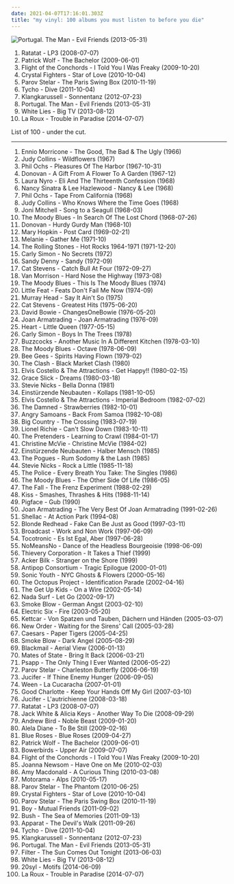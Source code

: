```yaml
---
date: 2021-04-07T17:16:01.303Z
title: "my vinyl: 100 albums you must listen to before you die"
---
```

![Portugal. The Man - Evil Friends (2013-05-31)](http://coverartarchive.org/release/caae6490-8ba4-4b39-8ad9-8913cfd662ba/4281390549-500.jpg "Portugal. The Man - Evil Friends (2013-05-31)")
<ol class="albums">
<li data-cover="http://coverartarchive.org/release/6f260569-6480-4bff-a9a9-e9b055624fe1/18464208583-500.jpg" data-tags="electronic" role="button">Ratatat - LP3 (2008-07-07)</li>
<li data-cover="http://coverartarchive.org/release/4f8f41d4-895d-488d-95d0-7daec079bcd1/21698152605-500.jpg" data-tags="indie, alternative, folk, epic, fucking epic" role="button">Patrick Wolf - The Bachelor (2009-06-01)</li>
<li data-cover="http://coverartarchive.org/release/8eaad0e2-0905-469c-8b81-2f207e9137a0/4676356474-500.jpg" data-tags="comedy" role="button">Flight of the Conchords - I Told You I Was Freaky (2009-10-20)</li>
<li data-cover="http://coverartarchive.org/release/e3acc2ee-9411-45e4-b1da-f3ed28fd26a2/6115532371-500.jpg" data-tags="folktronica, folk, indietronica, alternative dance" role="button">Crystal Fighters - Star of Love (2010-10-04)</li>
<li data-cover="http://coverartarchive.org/release/4bfe2db9-3acb-46a1-851f-43033f128d78/17954362239-500.jpg" data-tags="uutta jazzia, electroswing, acid lounge, lounge groove, smooth lounge, my vinyl, serve chilled, jazzy flavoured, city lounge, my-love, acoustic groove, electrocool, jazz-trip, alternative lounge, lounge-tech, smoothly sexy sounding, groove lounge, electronic lounge jazz, lounge uptempo, my lounge room, electropcool, ouahhhhh, tropcool, lounge vibe, chillounge1, jazzy vibes, lounge at home two, lounge at home tres, chillair, 1st vine, epic lounge, served chilled, sexy sounding, 1st vine acid, acid jazz vibe, chilllounge1, nu jazz vibe, nu-jazz vibe, nujazz vibe, uuta jazzia, uutta jazziz, future jazz vibe, jazzy trip, lounge jazz vibe" role="button">Parov Stelar - The Paris Swing Box (2010-11-19)</li>
<li data-cover="https://img.discogs.com/eqYvIP3HvdGEBWJpXbvG2t08zR4=/fit-in/600x600/filters:strip_icc():format(jpeg):mode_rgb():quality(90)/discogs-images/R-3130147-1317157566.jpeg.jpg" data-tags="electronic, downtempo" role="button">Tycho - Dive (2011-10-04)</li>
<li data-cover="http://coverartarchive.org/release/79c61225-395e-45bb-9ecd-e6b8ba70821a/14364011001-500.jpg" data-tags="electro" role="button">Klangkarussell - Sonnentanz (2012-07-23)</li>
<li data-cover="http://coverartarchive.org/release/caae6490-8ba4-4b39-8ad9-8913cfd662ba/4281390549-500.jpg" data-tags="experimental, indie rock, 2010s, incredible, the good shit" role="button">Portugal. The Man - Evil Friends (2013-05-31)</li>
<li data-cover="http://coverartarchive.org/release/e3392a7d-a6c1-49aa-8571-9f74d84c60a0/17037267715-500.jpg" data-tags="indie rock" role="button">White Lies - Big TV (2013-08-12)</li>
<li data-cover="http://coverartarchive.org/release/6540f0f1-6ee7-4bc7-808a-0b38398b9f64/7842080226-500.jpg" data-tags="synthpop" role="button">La Roux - Trouble in Paradise (2014-07-07)</li>
</ol>
List of 100 - under the cut.
<!-- more -->

_________________

<ol class="albums">
<li data-cover="http://coverartarchive.org/release/9747d54b-1c5b-347e-b244-59c419cf900a/27094892626-500.jpg" data-tags="spaghetti western, western, film score" role="button">
Ennio Morricone - The Good, The Bad & The Ugly (1966)
</li>
<li data-cover="http://coverartarchive.org/release/ac5652e3-45a8-43a6-86d6-716384f733d9/3772944021-500.jpg" data-tags="folk rock, female plus" role="button">
Judy Collins - Wildflowers (1967)
</li>
<li data-cover="http://coverartarchive.org/release/cb4b08f8-796e-30cb-ad6f-2246fc4146b3/1800662120-500.jpg" data-tags="baroque pop, folk" role="button">
Phil Ochs - Pleasures Of The Harbor (1967-10-31)
</li>
<li data-cover="http://coverartarchive.org/release/f51d5bc7-8ff0-3a33-bd36-4ef5b175d8a2/12445601189-500.jpg" data-tags="60s, folk rock, folk, psychedelic" role="button">
Donovan - A Gift From A Flower To A Garden (1967-12)
</li>
<li data-cover="http://coverartarchive.org/release/475ef81f-3cff-47ad-becf-f4d5c32b2d99/11262999896-500.jpg" data-tags="60s, soul" role="button">
Laura Nyro - Eli And The Thirteenth Confession (1968)
</li>
<li data-cover="https://img.discogs.com/mybFD7GXpZAwbDkPS_9PVLeBEGo=/fit-in/600x608/filters:strip_icc():format(jpeg):mode_rgb():quality(90)/discogs-images/R-1904441-1507107587-5317.jpeg.jpg" data-tags="oldies, duets" role="button">
Nancy Sinatra & Lee Hazlewood - Nancy & Lee (1968)
</li>
<li data-cover="http://coverartarchive.org/release/9a19c2d5-953e-41b1-9253-ad1e76b906c6/15822714405-500.jpg" data-tags="60s, folk, killforpeace, desert island discs, my vinyl, humaniste, fab albums" role="button">
Phil Ochs - Tape From California (1968)
</li>
<li data-cover="http://coverartarchive.org/release/56f0a7cd-f87f-4b4f-a7cf-6e768dc56d13/4021857874-500.jpg" data-tags="60s, usa, folk rock, female singer songwriter, folk music, music for rainy days, my vinyl, unterberger, american musician" role="button">
Judy Collins - Who Knows Where the Time Goes (1968)
</li>
<li data-cover="https://img.discogs.com/LH4DS4JpkYtJxcpf2BKttBTj3q8=/fit-in/600x590/filters:strip_icc():format(jpeg):mode_rgb():quality(90)/discogs-images/R-2907295-1306698109.jpeg.jpg" data-tags="folk, 60s" role="button">
Joni Mitchell - Song to a Seagull (1968-03)
</li>
<li data-cover="http://coverartarchive.org/release/67f624cd-5ba1-4e14-90be-ba1bcacb0174/7926741336-500.jpg" data-tags="progressive rock, classic rock, psychedelic rock" role="button">
The Moody Blues - In Search Of The Lost Chord (1968-07-26)
</li>
<li data-cover="http://coverartarchive.org/release/cd5c9667-6dbd-485f-8c7a-8403d6866ef8/16556104876-500.jpg" data-tags="60s" role="button">
Donovan - Hurdy Gurdy Man (1968-10)
</li>
<li data-cover="http://coverartarchive.org/release/cbaeaf58-7cb9-4095-bd3d-1d2fc7b9c91e/27766714531-500.jpg" data-tags="my vinyl" role="button">
Mary Hopkin - Post Card (1969-02-21)
</li>
<li data-cover="http://coverartarchive.org/release/87cda4b3-0408-4dde-a569-79d28bd06cf0/4277887552-500.jpg" data-tags="70s, usa, folk pop, melanie, female singer songwriter, my vinyl, female guitarist, i love this album xxx" role="button">
Melanie - Gather Me (1971-10)
</li>
<li data-cover="https://img.discogs.com/0FslJkPHx7r-9NmAc0eADuRhPf0=/fit-in/600x875/filters:strip_icc():format(jpeg):mode_rgb():quality(90)/discogs-images/R-16195667-1605085244-3496.jpeg.jpg" data-tags="classic rock, 60s, the rolling stones" role="button">
The Rolling Stones - Hot Rocks 1964-1971 (1971-12-20)
</li>
<li data-cover="http://coverartarchive.org/release/2b5ecc67-95dd-412f-9b1b-4ff7a7dd2d35/18378592123-500.jpg" data-tags="pop rock" role="button">
Carly Simon - No Secrets (1972)
</li>
<li data-cover="https://img.discogs.com/VYpVCBn3W8BqtJfo9YNABK5a2ZE=/fit-in/600x597/filters:strip_icc():format(jpeg):mode_rgb():quality(90)/discogs-images/R-6861688-1428209875-7777.jpeg.jpg" data-tags="70s, folk" role="button">
Sandy Denny - Sandy (1972-09)
</li>
<li data-cover="http://coverartarchive.org/release/dc40c811-9e62-32c3-a54c-a2087748a223/5787380033-500.jpg" data-tags="70s, folk, folk rock" role="button">
Cat Stevens - Catch Bull At Four (1972-09-27)
</li>
<li data-cover="https://img.discogs.com/-Du1YybO_dz7jDzfrcaHgDjyoFw=/fit-in/600x532/filters:strip_icc():format(jpeg):mode_rgb():quality(90)/discogs-images/R-5522607-1489001666-2300.jpeg.jpg" data-tags="70s, blue-eyed soul" role="button">
Van Morrison - Hard Nose the Highway (1973-08)
</li>
<li data-cover="https://img.discogs.com/xc2LvXnwywUoglPNWijLGS7kuJc=/fit-in/569x440/filters:strip_icc():format(jpeg):mode_rgb():quality(90)/discogs-images/R-1079972-1283246565.jpeg.jpg" data-tags="favorit" role="button">
The Moody Blues - This Is The Moody Blues (1974)
</li>
<li data-cover="https://img.discogs.com/qijHru4i-rzMGc9ENP0vKBHNCeg=/fit-in/600x600/filters:strip_icc():format(jpeg):mode_rgb():quality(90)/discogs-images/R-1278548-1378371557-7542.jpeg.jpg" data-tags="70s, southern rock" role="button">
Little Feat - Feats Don't Fail Me Now (1974-09)
</li>
<li data-cover="http://coverartarchive.org/release/3772a2bc-4147-443e-9956-36ce0cb3b59c/8809476442-500.jpg" data-tags="my vinyl, when i was a child" role="button">
Murray Head - Say It Ain't So (1975)
</li>
<li data-cover="https://img.discogs.com/eAaq59Va0TuAuMJsCe2DWWDO0fk=/fit-in/600x601/filters:strip_icc():format(jpeg):mode_rgb():quality(90)/discogs-images/R-7285356-1459521881-7489.jpeg.jpg" data-tags="singer-songwriter, folk" role="button">
Cat Stevens - Greatest Hits (1975-06-20)
</li>
<li data-cover="https://img.discogs.com/_xjMaXVRybushqidbopAjinnoRs=/fit-in/600x599/filters:strip_icc():format(jpeg):mode_rgb():quality(90)/discogs-images/R-6753629-1436913475-2736.jpeg.jpg" data-tags="rock, 70s, dance, glam rock, smart, postpunknewwave, albums i have on vinyl, hard to find, my vinyl, i have this on vinyl, in my vinyl collection, 80s glam rock, mmt rs 500, own a cassette copy, lauraann163" role="button">
David Bowie - ChangesOneBowie (1976-05-20)
</li>
<li data-cover="https://img.discogs.com/WZNBdxDhRhvqtZagnVjRpAUBspc=/fit-in/600x594/filters:strip_icc():format(jpeg):mode_rgb():quality(90)/discogs-images/R-1081631-1328299069.jpeg.jpg" data-tags="singer-songwriter" role="button">
Joan Armatrading - Joan Armatrading (1976-09)
</li>
<li data-cover="https://img.discogs.com/vycQL72qsloB2hiE8mzb3LLRe8M=/fit-in/600x600/filters:strip_icc():format(jpeg):mode_rgb():quality(90)/discogs-images/R-9647730-1484164037-4884.jpeg.jpg" data-tags="hard rock, classic rock" role="button">
Heart - Little Queen (1977-05-15)
</li>
<li data-cover="http://coverartarchive.org/release/7273e658-fcd9-45d8-a2aa-4fddaae97a4f/13434871295-500.jpg" data-tags="70s, singer-songwriter, usa, pop rock, carly simon, female singer songwriter, mom and pop, my vinyl, vinyl albums i own, dischi in vinile" role="button">
Carly Simon - Boys In The Trees (1978)
</li>
<li data-cover="https://img.discogs.com/a3UQ9-x0vzWAZWsyFhLLKqbr8vI=/fit-in/600x600/filters:strip_icc():format(jpeg):mode_rgb():quality(90)/discogs-images/R-3533376-1334183708.jpeg.jpg" data-tags="punk rock, punk" role="button">
Buzzcocks - Another Music In A Different Kitchen (1978-03-10)
</li>
<li data-cover="http://coverartarchive.org/release/02c72542-9c16-440c-b963-8c2e38d68626/25140813093-500.jpg" data-tags="classic rock, 70s, symphonic rock, tape, june, my vinyl, iveldie best of 1978, i own this album, decca records, tony clarke, english group, london recordings, the record plant,  los angeles, ninth album, 9 june, 9 june 1978, june 1978,  indigo ranch recording studios,  malibu" role="button">
The Moody Blues - Octave (1978-06-09)
</li>
<li data-cover="http://coverartarchive.org/release/505dbec9-1aae-458c-abdb-bc5bc6743ed0/19255452633-500.jpg" data-tags="70s" role="button">
Bee Gees - Spirits Having Flown (1979-02)
</li>
<li data-cover="https://img.discogs.com/My-9fvAmHX7nNudLeLycC-M1z0g=/fit-in/600x593/filters:strip_icc():format(jpeg):mode_rgb():quality(90)/discogs-images/R-878236-1168448685.jpeg.jpg" data-tags="80s, post-punk, clash, desert island discs, my vinyl, own on cassette, vidette, sjc" role="button">
The Clash - Black Market Clash (1980)
</li>
<li data-cover="https://img.discogs.com/cTlNmNTx_MOLcVoHVKrB1jhmxaQ=/fit-in/600x599/filters:strip_icc():format(jpeg):mode_rgb():quality(90)/discogs-images/R-11726423-1538819601-3806.jpeg.jpg" data-tags="80s, new wave, rock" role="button">
Elvis Costello & The Attractions - Get Happy!! (1980-02-15)
</li>
<li data-cover="http://coverartarchive.org/release/da630e9f-e6e8-4adc-be58-f5d971ee9aa3/9052043961-500.jpg" data-tags="slick, illuminati, progpearls, my vinyl, baixarcultura, dischi in vinile" role="button">
Grace Slick - Dreams (1980-03-18)
</li>
<li data-cover="https://img.discogs.com/Xe9PxeWYe7CwrSJWB2yfKCHTkzI=/fit-in/600x600/filters:strip_icc():format(jpeg):mode_rgb():quality(90)/discogs-images/R-9873693-1487752311-5108.jpeg.jpg" data-tags="fleetwood mac, classic rock, stevie nicks, rock, 80s, christine mcvie" role="button">
Stevie Nicks - Bella Donna (1981)
</li>
<li data-cover="http://coverartarchive.org/release/4b9297af-e5a3-30fc-8643-d3fd58f6403d/10969672773-500.jpg" data-tags="industrial, 1981, experimental" role="button">
Einstürzende Neubauten - Kollaps (1981-10-05)
</li>
<li data-cover="http://coverartarchive.org/release/a9774e17-cd41-3f9d-8a94-3fd5f2f7857f/11886878661-500.jpg" data-tags="80s, new wave" role="button">
Elvis Costello & The Attractions - Imperial Bedroom (1982-07-02)
</li>
<li data-cover="https://img.discogs.com/NdHjP15vXoP1HbkBDf4V9EHqMBA=/fit-in/300x300/filters:strip_icc():format(jpeg):mode_rgb():quality(90)/discogs-images/R-3690730-1340531134-2254.jpeg.jpg" data-tags="punk" role="button">
The Damned - Strawberries (1982-10-01)
</li>
<li data-cover="http://coverartarchive.org/release/fcdd60d3-79f5-3d6b-a703-2c6bc54a7ab6/18468021939-500.jpg" data-tags="punk" role="button">
Angry Samoans - Back From Samoa (1982-10-08)
</li>
<li data-cover="http://coverartarchive.org/release/417c5e1d-279e-4f55-b8c1-e1bc141e9bd4/15998998041-500.jpg" data-tags="80s, rock, new wave" role="button">
Big Country - The Crossing (1983-07-19)
</li>
<li data-cover="https://img.discogs.com/J--_CxjyahhtbBR52l7CzjCGldw=/fit-in/600x586/filters:strip_icc():format(jpeg):mode_rgb():quality(90)/discogs-images/R-1052213-1218465533.jpeg.jpg" data-tags="80s, soul" role="button">
Lionel Richie - Can't Slow Down (1983-10-11)
</li>
<li data-cover="http://coverartarchive.org/release/566caf57-bdae-421a-be9f-45d0dc590dce/26024070818-500.jpg" data-tags="80s, classic rock, rock" role="button">
The Pretenders - Learning to Crawl (1984-01-17)
</li>
<li data-cover="http://coverartarchive.org/release/419fa92e-99a9-3069-ade8-e52ce03004aa/7293687532-500.jpg" data-tags="classic rock, 80s, soft rock, blues rock, female vocalist, fleetwood mac, female singer songwriter, christine mcvie, my vinyl, my whole damn collection, danny kirwan, english keyboard player" role="button">
Christine McVie - Christine McVie (1984-02)
</li>
<li data-cover="http://coverartarchive.org/release/a145f692-63ed-3a69-b405-6e22e73970d2/7808764511-500.jpg" data-tags="industrial" role="button">
Einstürzende Neubauten - Halber Mensch (1985)
</li>
<li data-cover="http://coverartarchive.org/release/cf48d517-6671-4715-bf69-1f3a96769a3a/5115726658-500.jpg" data-tags="folk, celtic" role="button">
The Pogues - Rum Sodomy & the Lash (1985)
</li>
<li data-cover="https://img.discogs.com/CZmL1klWzFliiadk7O9sPn90V4c=/fit-in/355x351/filters:strip_icc():format(jpeg):mode_rgb():quality(90)/discogs-images/R-4431039-1498329527-7641.jpeg.jpg" data-tags="rock, female vocalists, soft rock" role="button">
Stevie Nicks - Rock a Little (1985-11-18)
</li>
<li data-cover="http://coverartarchive.org/release/7e46d06c-88e2-3b4f-a7f9-4644509b5e6b/22871127017-500.jpg" data-tags="classic rock, rock" role="button">
The Police - Every Breath You Take: The Singles (1986)
</li>
<li data-cover="http://coverartarchive.org/release/7bb1acdf-f44d-446f-a6f8-7d6966c2507b/7926320590-500.jpg" data-tags="classic rock" role="button">
The Moody Blues - The Other Side Of Life (1986-05)
</li>
<li data-cover="http://coverartarchive.org/release/ac2cb980-f15e-49c3-bdc1-670f07af39ac/11887444363-500.jpg" data-tags="the fall" role="button">
The Fall - The Frenz Experiment (1988-02-29)
</li>
<li data-cover="http://coverartarchive.org/release/23f9e674-cd59-4490-a875-8126f59fc353/7163136220-500.jpg" data-tags="hard rock" role="button">
Kiss - Smashes, Thrashes & Hits (1988-11-14)
</li>
<li data-cover="https://img.discogs.com/fSLnq4sKGIrw6EoCdabr33GqlGk=/fit-in/500x500/filters:strip_icc():format(jpeg):mode_rgb():quality(90)/discogs-images/R-424832-1473681440-9011.jpeg.jpg" data-tags="experimental, albini" role="button">
Pigface - Gub (1990)
</li>
<li data-cover="http://coverartarchive.org/release/8b78eb0a-80b9-4570-b478-149d0c4f4831/26996204906-500.jpg" data-tags="rock, female vocalists" role="button">
Joan Armatrading - The Very Best Of Joan Armatrading (1991-02-26)
</li>
<li data-cover="http://coverartarchive.org/release/13cb27a3-a149-4aa3-93e3-47b2cc6e0ab7/26663400234-500.jpg" data-tags="math rock, noise rock, post-hardcore" role="button">
Shellac - At Action Park (1994-08)
</li>
<li data-cover="https://img.discogs.com/N6Xjb1_7B8Hm8CRkYw6BH7chHdU=/fit-in/600x515/filters:strip_icc():format(jpeg):mode_rgb():quality(90)/discogs-images/R-702256-1575569552-6407.jpeg.jpg" data-tags="indie rock, alternative" role="button">
Blonde Redhead - Fake Can Be Just as Good (1997-03-11)
</li>
<li data-cover="http://coverartarchive.org/release/09d62aa5-a265-4cb2-b3e4-da80c0e60d9d/6009849109-500.jpg" data-tags="electronic, dream pop, indie, psychedelic, 90s" role="button">
Broadcast - Work and Non Work (1997-06-09)
</li>
<li data-cover="https://img.discogs.com/SmEuwlV01Q8v07b_i7uh0_HziEg=/fit-in/600x591/filters:strip_icc():format(jpeg):mode_rgb():quality(90)/discogs-images/R-2840896-1318777625.jpeg.jpg" data-tags="indie, rock" role="button">
Tocotronic - Es Ist Egal, Aber (1997-06-28)
</li>
<li data-cover="http://coverartarchive.org/release/2039f047-6098-4ea9-be5d-ecd7c28d6c1d/14209545199-500.jpg" data-tags="punk, hardcore, dance, post punk, canadian, guitar, punk rock, singing, 1990s, bourgeoisie, killer bass, bass guitar, underrated and overlooked, knorpelfunky, my vinyl, alternative tentacles, nomeansno, studio album, southern records, headless, ffd, rob wright, john wright, dance of the headless bourgeoisie, tom holliston, drum kit, k1r7m, wrong records, keyboard instrument, brian else, lemon loaf studios" role="button">
NoMeansNo - Dance of the Headless Bourgeoisie (1998-06-09)
</li>
<li data-cover="https://via.placeholder.com/450" data-tags="downtempo" role="button">
Thievery Corporation - It Takes a Thief (1999)
</li>
<li data-cover="https://img.discogs.com/PzUwyYgLbD-OBVxaHJV6BOBXmAs=/fit-in/600x593/filters:strip_icc():format(jpeg):mode_rgb():quality(90)/discogs-images/R-9475254-1481420889-7973.jpeg.jpg" data-tags="jazz, my vinyl" role="button">
Acker Bilk - Stranger on the Shore (1999)
</li>
<li data-cover="http://coverartarchive.org/release/053f8f8e-d7cc-4d43-a6f1-e50c7db42744/21603847346-500.jpg" data-tags="hip-hop, hip hop, dark, experimental hip hop, spooky, warp records, i love it, robot, yeah, knorpelfunky, my vinyl, avanthop, dph, nice nait, garage hop, futins favourite hop" role="button">
Antipop Consortium - Tragic Epilogue (2000-01-01)
</li>
<li data-cover="http://coverartarchive.org/release/e874cafd-1266-4627-962b-3011feb70f0f/7678581820-500.jpg" data-tags="experimental, experimental rock, 00s" role="button">
Sonic Youth - NYC Ghosts & Flowers (2000-05-16)
</li>
<li data-cover="http://coverartarchive.org/release/399f4553-c04c-41e7-b901-3884417c3bab/19763972328-500.jpg" data-tags="indie" role="button">
The Octopus Project - Identification Parade (2002-04-16)
</li>
<li data-cover="http://coverartarchive.org/release/9a871728-6021-4a23-8dbd-1b4ffdb18715/4812704033-500.jpg" data-tags="indie rock" role="button">
The Get Up Kids - On a Wire (2002-05-14)
</li>
<li data-cover="https://img.discogs.com/i6ChEv4xULk9eJZwex0FfAHErfA=/fit-in/600x600/filters:strip_icc():format(jpeg):mode_rgb():quality(90)/discogs-images/R-1092586-1307882090.jpeg.jpg" data-tags="indie rock" role="button">
Nada Surf - Let Go (2002-09-17)
</li>
<li data-cover="https://img.discogs.com/NvLNG69M5agsHObjSjNlZ4w_KoQ=/fit-in/300x297/filters:strip_icc():format(jpeg):mode_rgb():quality(90)/discogs-images/R-490438-1122370949.jpg.jpg" data-tags="hardcore punk, speedrock, bloodrock, my vinyl" role="button">
Smoke Blow - German Angst (2003-02-10)
</li>
<li data-cover="https://img.discogs.com/eMQQeWN88L92aQyCEfAU2kIQNJk=/fit-in/528x534/filters:strip_icc():format(jpeg):mode_rgb():quality(90)/discogs-images/R-376779-1128950534.jpeg.jpg" data-tags="rock, indie, disco rock" role="button">
Electric Six - Fire (2003-05-20)
</li>
<li data-cover="http://coverartarchive.org/release/4ef75fd8-9b02-4bfc-bacd-002846dc6f63/5555494044-500.jpg" data-tags="deutsch" role="button">
Kettcar - Von Spatzen und Tauben, Dächern und Händen (2005-03-07)
</li>
<li data-cover="https://img.discogs.com/L1nOJoEfz2FKWieNmXofCrgRU-8=/fit-in/556x557/filters:strip_icc():format(jpeg):mode_rgb():quality(90)/discogs-images/R-1694891-1237475733.jpeg.jpg" data-tags="alternative rock, electronic, 00s" role="button">
New Order - Waiting for the Sirens' Call (2005-03-28)
</li>
<li data-cover="https://img.discogs.com/SzsYS2vgUHTWmXrjhqUWUHEryRQ=/fit-in/600x442/filters:strip_icc():format(jpeg):mode_rgb():quality(90)/discogs-images/R-989107-1423857263-3777.jpeg.jpg" data-tags="indie, rock" role="button">
Caesars - Paper Tigers (2005-04-25)
</li>
<li data-cover="https://img.discogs.com/wJ673yr09K1iSeV48xLR13CCE50=/fit-in/240x240/filters:strip_icc():format(jpeg):mode_rgb():quality(90)/discogs-images/R-2112550-1264702195.jpeg.jpg" data-tags="hard rock, speedrock, my vinyl" role="button">
Smoke Blow - Dark Angel (2005-08-29)
</li>
<li data-cover="http://coverartarchive.org/release/270635ab-ead6-4c56-aced-b42846630548/3263256126-500.jpg" data-tags="grunge, alternative rock, emocore, my vinyl, spex redaktionscharts 2006, stretchsaysabigyesto these albums, tschjicho" role="button">
Blackmail - Aerial View (2006-01-13)
</li>
<li data-cover="http://coverartarchive.org/release/4f549a4c-c26b-47b5-8332-931d09702735/16222047558-500.jpg" data-tags="indie pop" role="button">
Mates of State - Bring It Back (2006-03-21)
</li>
<li data-cover="https://via.placeholder.com/450" data-tags="experimental, amn 2006" role="button">
Psapp - The Only Thing I Ever Wanted (2006-05-22)
</li>
<li data-cover="http://coverartarchive.org/release/73087c49-5262-4476-9717-7e4b14a9c2f3/6113407893-500.jpg" data-tags="my vinyl" role="button">
Parov Stelar - Charleston Butterfly (2006-06-19)
</li>
<li data-cover="https://img.discogs.com/79JmQuxD7lrKQso8izNc6sx50PU=/fit-in/564x555/filters:strip_icc():format(jpeg):mode_rgb():quality(90)/discogs-images/R-850871-1322404874.jpeg.jpg" data-tags="doom metal" role="button">
Jucifer - If Thine Enemy Hunger (2006-09-05)
</li>
<li data-cover="http://coverartarchive.org/release/2c208157-8a62-4859-8cb5-4c9b10b07b85/12882342362-500.jpg" data-tags="alternative" role="button">
Ween - La Cucaracha (2007-01-01)
</li>
<li data-cover="http://coverartarchive.org/release/52977295-ba49-4792-87da-77182169d8c4/9460295002-500.jpg" data-tags="my vinyl, fucking-amazing, amazing albums" role="button">
Good Charlotte - Keep Your Hands Off My Girl (2007-03-10)
</li>
<li data-cover="https://img.discogs.com/8z2akzPnkja2u7TGWaQrQnGONhs=/fit-in/600x600/filters:strip_icc():format(jpeg):mode_rgb():quality(90)/discogs-images/R-1639685-1533643123-7987.jpeg.jpg" data-tags="metal, noise rock, sludge" role="button">
Jucifer - L'autrichienne (2008-03-18)
</li>
<li data-cover="http://coverartarchive.org/release/6f260569-6480-4bff-a9a9-e9b055624fe1/18464208583-500.jpg" data-tags="electronic" role="button">
Ratatat - LP3 (2008-07-07)
</li>
<li data-cover="http://coverartarchive.org/release/73701295-efd8-3090-8785-883efeeb2ecc/1579028627-500.jpg" data-tags="rock, quantum of solace" role="button">
Jack White & Alicia Keys - Another Way To Die (2008-09-29)
</li>
<li data-cover="http://coverartarchive.org/release/c375731f-f692-46e8-bef2-227c4bd1b346/2094797722-500.jpg" data-tags="indie" role="button">
Andrew Bird - Noble Beast (2009-01-20)
</li>
<li data-cover="https://img.discogs.com/zSpcKBEKldoaJrcwqt56A97j2xs=/fit-in/267x260/filters:strip_icc():format(jpeg):mode_rgb():quality(90)/discogs-images/R-1618745-1232547954.jpeg.jpg" data-tags="folk, singer-songwriter, acoustic" role="button">
Alela Diane - To Be Still (2009-02-16)
</li>
<li data-cover="http://coverartarchive.org/release/8cb6e10c-863b-4e69-adf6-172aeb7e0a97/18734999046-500.jpg" data-tags="indie, acoustic, folk pop, my vinyl, rel-mnth:2009:april" role="button">
Blue Roses - Blue Roses (2009-04-27)
</li>
<li data-cover="http://coverartarchive.org/release/4f8f41d4-895d-488d-95d0-7daec079bcd1/21698152605-500.jpg" data-tags="indie, alternative, folk, epic, fucking epic" role="button">
Patrick Wolf - The Bachelor (2009-06-01)
</li>
<li data-cover="http://coverartarchive.org/release/86999218-5d93-4590-80f6-e609ca6ed072/17331772069-500.jpg" data-tags="folk" role="button">
Bowerbirds - Upper Air (2009-07-07)
</li>
<li data-cover="http://coverartarchive.org/release/8eaad0e2-0905-469c-8b81-2f207e9137a0/4676356474-500.jpg" data-tags="comedy" role="button">
Flight of the Conchords - I Told You I Was Freaky (2009-10-20)
</li>
<li data-cover="http://coverartarchive.org/release/69115003-a563-4e9e-99d6-fce1ed9b141d/25465821647-500.jpg" data-tags="folk" role="button">
Joanna Newsom - Have One on Me (2010-02-03)
</li>
<li data-cover="http://coverartarchive.org/release/247b99d1-fad8-4720-a206-f967e94a8670/6252082859-500.jpg" data-tags="pop, indie, female vocalists" role="button">
Amy Macdonald - A Curious Thing (2010-03-08)
</li>
<li data-cover="http://coverartarchive.org/release/aac74ae4-155f-49de-9f81-dd5e4c23c9d3/6960434823-500.jpg" data-tags="post-punk, indie rock" role="button">
Motorama - Alps (2010-05-17)
</li>
<li data-cover="http://coverartarchive.org/release/9a9c8024-b0b6-4246-b5d9-563b9d66ad33/25052888584-500.jpg" data-tags="my vinyl" role="button">
Parov Stelar - The Phantom (2010-06-25)
</li>
<li data-cover="http://coverartarchive.org/release/e3acc2ee-9411-45e4-b1da-f3ed28fd26a2/6115532371-500.jpg" data-tags="folktronica, folk, indietronica, alternative dance" role="button">
Crystal Fighters - Star of Love (2010-10-04)
</li>
<li data-cover="http://coverartarchive.org/release/4bfe2db9-3acb-46a1-851f-43033f128d78/17954362239-500.jpg" data-tags="uutta jazzia, electroswing, acid lounge, lounge groove, smooth lounge, my vinyl, serve chilled, jazzy flavoured, city lounge, my-love, acoustic groove, electrocool, jazz-trip, alternative lounge, lounge-tech, smoothly sexy sounding, groove lounge, electronic lounge jazz, lounge uptempo, my lounge room, electropcool, ouahhhhh, tropcool, lounge vibe, chillounge1, jazzy vibes, lounge at home two, lounge at home tres, chillair, 1st vine, epic lounge, served chilled, sexy sounding, 1st vine acid, acid jazz vibe, chilllounge1, nu jazz vibe, nu-jazz vibe, nujazz vibe, uuta jazzia, uutta jazziz, future jazz vibe, jazzy trip, lounge jazz vibe" role="button">
Parov Stelar - The Paris Swing Box (2010-11-19)
</li>
<li data-cover="http://coverartarchive.org/release/0e9a8dbf-56e9-4ccc-921c-0c0795c3960d/8558040928-500.jpg" data-tags="indie, female vocalists" role="button">
Boy - Mutual Friends (2011-09-02)
</li>
<li data-cover="http://coverartarchive.org/release/8f2ca96e-7276-4111-95fa-89f311e6cdc1/10496417589-500.jpg" data-tags="alternative rock" role="button">
Bush - The Sea of Memories (2011-09-13)
</li>
<li data-cover="https://img.discogs.com/GozW49NBtRGHP72sChmrFA69m7M=/fit-in/230x230/filters:strip_icc():format(jpeg):mode_rgb():quality(90)/discogs-images/R-309857-1170001126.jpeg.jpg" data-tags="electronic, ambient" role="button">
Apparat - The Devil's Walk (2011-09-26)
</li>
<li data-cover="https://img.discogs.com/eqYvIP3HvdGEBWJpXbvG2t08zR4=/fit-in/600x600/filters:strip_icc():format(jpeg):mode_rgb():quality(90)/discogs-images/R-3130147-1317157566.jpeg.jpg" data-tags="electronic, downtempo" role="button">
Tycho - Dive (2011-10-04)
</li>
<li data-cover="http://coverartarchive.org/release/79c61225-395e-45bb-9ecd-e6b8ba70821a/14364011001-500.jpg" data-tags="electro" role="button">
Klangkarussell - Sonnentanz (2012-07-23)
</li>
<li data-cover="http://coverartarchive.org/release/caae6490-8ba4-4b39-8ad9-8913cfd662ba/4281390549-500.jpg" data-tags="experimental, indie rock, 2010s, incredible, the good shit" role="button">
Portugal. The Man - Evil Friends (2013-05-31)
</li>
<li data-cover="http://coverartarchive.org/release/4640cc54-de0a-4ec0-ab00-4bc62ecef85e/4289181520-500.jpg" data-tags="alternative, alternative rock" role="button">
Filter - The Sun Comes Out Tonight (2013-06-03)
</li>
<li data-cover="http://coverartarchive.org/release/e3392a7d-a6c1-49aa-8571-9f74d84c60a0/17037267715-500.jpg" data-tags="indie rock" role="button">
White Lies - Big TV (2013-08-12)
</li>
<li data-cover="http://coverartarchive.org/release/e5c2c4b4-e1fc-4b39-823b-c47b2a91736b/7442811532-500.jpg" data-tags="my vinyl" role="button">
20syl - Motifs (2014-06-09)
</li>
<li data-cover="http://coverartarchive.org/release/6540f0f1-6ee7-4bc7-808a-0b38398b9f64/7842080226-500.jpg" data-tags="synthpop" role="button">
La Roux - Trouble in Paradise (2014-07-07)
</li>
</ol>
